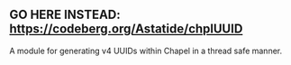 ## GO HERE INSTEAD: https://codeberg.org/Astatide/chplUUID

A module for generating v4 UUIDs within Chapel in a thread safe manner.
